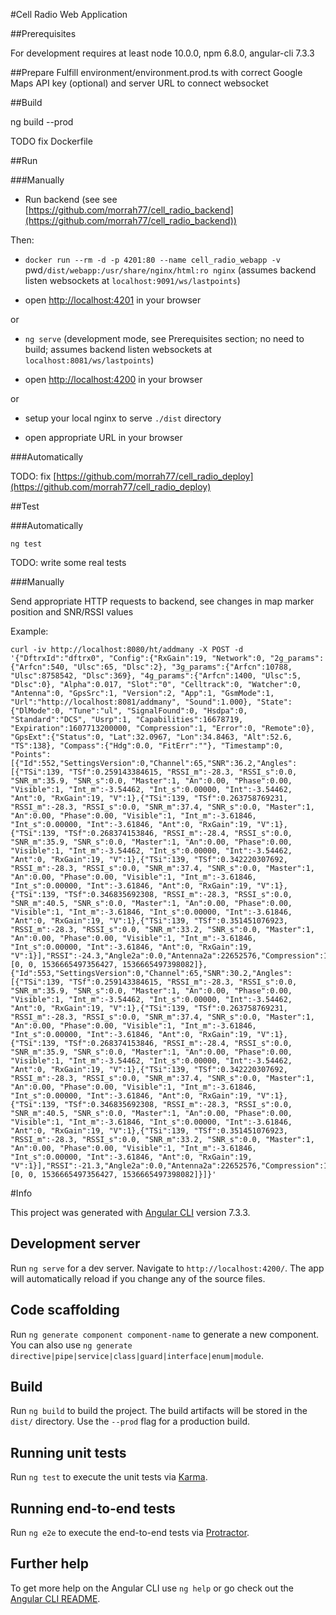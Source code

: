 #Cell Radio Web Application

##Prerequisites

For development requires at least node 10.0.0, npm 6.8.0, angular-cli 7.3.3

##Prepare
Fulfill environment/environment.prod.ts with correct Google Maps API key (optional) and server URL to connect websocket

##Build

ng build --prod

TODO fix Dockerfile

##Run

###Manually

 - Run backend (see see [https://github.com/morrah77/cell_radio_backend](https://github.com/morrah77/cell_radio_backend))
 
Then:
 
 - `docker run --rm -d -p 4201:80 --name cell_radio_webapp -v `pwd`/dist/webapp:/usr/share/nginx/html:ro nginx` (assumes backend listen websockets at `localhost:9091/ws/lastpoints`)
 
 - open [http://localhost:4201](http://localhost:4201) in your browser
 
or

 - `ng serve` (development mode, see Prerequisites section; no need to build; assumes backend listen websockets at `localhost:8081/ws/lastpoints`)
 
 - open [http://localhost:4200](http://localhost:4200) in your browser
 
or

 - setup your local nginx to serve `./dist` directory
 
 - open appropriate URL in your browser


###Automatically

TODO: fix [https://github.com/morrah77/cell_radio_deploy](https://github.com/morrah77/cell_radio_deploy)


##Test

###Automatically

`ng test`

TODO: write some real tests

###Manually

Send appropriate HTTP requests to backend, see changes in map marker position and SNR/RSSI values 

Example:

```
curl -iv http://localhost:8080/ht/addmany -X POST -d '{"DftrxId":"dftrx0", "Config":{"RxGain":19, "Network":0, "2g_params":{"Arfcn":540, "Ulsc":65, "Dlsc":2}, "3g_params":{"Arfcn":10788, "Ulsc":8758542, "Dlsc":369}, "4g_params":{"Arfcn":1400, "Ulsc":5, "Dlsc":0}, "Alpha":0.017, "Slot":"0", "Celltrack":0, "Watcher":0, "Antenna":0, "GpsSrc":1, "Version":2, "App":1, "GsmMode":1, "Url":"http://localhost:8081/addmany", "Sound":1.000}, "State":{"DlMode":0, "Tune":"ul", "SignalFound":0, "Hsdpa":0, "Standard":"DCS", "Usrp":1, "Capabilities":16678719, "Expiration":1607713200000, "Compression":1, "Error":0, "Remote":0}, "GpsExt":{"Status":0, "Lat":32.0967, "Lon":34.8463, "Alt":52.6, "TS":138}, "Compass":{"Hdg":0.0, "FitErr":""}, "Timestamp":0, "Points":[{"Id":552,"SettingsVersion":0,"Channel":65,"SNR":36.2,"Angles":[{"TSi":139, "TSf":0.259143384615, "RSSI_m":-28.3, "RSSI_s":0.0, "SNR_m":35.9, "SNR_s":0.0, "Master":1, "An":0.00, "Phase":0.00, "Visible":1, "Int_m":-3.54462, "Int_s":0.00000, "Int":-3.54462, "Ant":0, "RxGain":19, "V":1},{"TSi":139, "TSf":0.263758769231, "RSSI_m":-28.3, "RSSI_s":0.0, "SNR_m":37.4, "SNR_s":0.0, "Master":1, "An":0.00, "Phase":0.00, "Visible":1, "Int_m":-3.61846, "Int_s":0.00000, "Int":-3.61846, "Ant":0, "RxGain":19, "V":1},{"TSi":139, "TSf":0.268374153846, "RSSI_m":-28.4, "RSSI_s":0.0, "SNR_m":35.9, "SNR_s":0.0, "Master":1, "An":0.00, "Phase":0.00, "Visible":1, "Int_m":-3.54462, "Int_s":0.00000, "Int":-3.54462, "Ant":0, "RxGain":19, "V":1},{"TSi":139, "TSf":0.342220307692, "RSSI_m":-28.3, "RSSI_s":0.0, "SNR_m":37.4, "SNR_s":0.0, "Master":1, "An":0.00, "Phase":0.00, "Visible":1, "Int_m":-3.61846, "Int_s":0.00000, "Int":-3.61846, "Ant":0, "RxGain":19, "V":1},{"TSi":139, "TSf":0.346835692308, "RSSI_m":-28.3, "RSSI_s":0.0, "SNR_m":40.5, "SNR_s":0.0, "Master":1, "An":0.00, "Phase":0.00, "Visible":1, "Int_m":-3.61846, "Int_s":0.00000, "Int":-3.61846, "Ant":0, "RxGain":19, "V":1},{"TSi":139, "TSf":0.351451076923, "RSSI_m":-28.3, "RSSI_s":0.0, "SNR_m":33.2, "SNR_s":0.0, "Master":1, "An":0.00, "Phase":0.00, "Visible":1, "Int_m":-3.61846, "Int_s":0.00000, "Int":-3.61846, "Ant":0, "RxGain":19, "V":1}],"RSSI":-24.3,"Angle2a":0.0,"Antenna2a":22652576,"Compression":1,"Antenna":22652576,"TSi":139,"TSf":0.351451076923,"Clocks":[0, 0, 1536665497356427, 1536665497398082]},{"Id":553,"SettingsVersion":0,"Channel":65,"SNR":30.2,"Angles":[{"TSi":139, "TSf":0.259143384615, "RSSI_m":-28.3, "RSSI_s":0.0, "SNR_m":35.9, "SNR_s":0.0, "Master":1, "An":0.00, "Phase":0.00, "Visible":1, "Int_m":-3.54462, "Int_s":0.00000, "Int":-3.54462, "Ant":0, "RxGain":19, "V":1},{"TSi":139, "TSf":0.263758769231, "RSSI_m":-28.3, "RSSI_s":0.0, "SNR_m":37.4, "SNR_s":0.0, "Master":1, "An":0.00, "Phase":0.00, "Visible":1, "Int_m":-3.61846, "Int_s":0.00000, "Int":-3.61846, "Ant":0, "RxGain":19, "V":1},{"TSi":139, "TSf":0.268374153846, "RSSI_m":-28.4, "RSSI_s":0.0, "SNR_m":35.9, "SNR_s":0.0, "Master":1, "An":0.00, "Phase":0.00, "Visible":1, "Int_m":-3.54462, "Int_s":0.00000, "Int":-3.54462, "Ant":0, "RxGain":19, "V":1},{"TSi":139, "TSf":0.342220307692, "RSSI_m":-28.3, "RSSI_s":0.0, "SNR_m":37.4, "SNR_s":0.0, "Master":1, "An":0.00, "Phase":0.00, "Visible":1, "Int_m":-3.61846, "Int_s":0.00000, "Int":-3.61846, "Ant":0, "RxGain":19, "V":1},{"TSi":139, "TSf":0.346835692308, "RSSI_m":-28.3, "RSSI_s":0.0, "SNR_m":40.5, "SNR_s":0.0, "Master":1, "An":0.00, "Phase":0.00, "Visible":1, "Int_m":-3.61846, "Int_s":0.00000, "Int":-3.61846, "Ant":0, "RxGain":19, "V":1},{"TSi":139, "TSf":0.351451076923, "RSSI_m":-28.3, "RSSI_s":0.0, "SNR_m":33.2, "SNR_s":0.0, "Master":1, "An":0.00, "Phase":0.00, "Visible":1, "Int_m":-3.61846, "Int_s":0.00000, "Int":-3.61846, "Ant":0, "RxGain":19, "V":1}],"RSSI":-21.3,"Angle2a":0.0,"Antenna2a":22652576,"Compression":1,"Antenna":22652576,"TSi":139,"TSf":0.351451076923,"Clocks":[0, 0, 1536665497356427, 1536665497398082]}]}'
```

#Info

This project was generated with [Angular CLI](https://github.com/angular/angular-cli) version 7.3.3.

## Development server

Run `ng serve` for a dev server. Navigate to `http://localhost:4200/`. The app will automatically reload if you change any of the source files.

## Code scaffolding

Run `ng generate component component-name` to generate a new component. You can also use `ng generate directive|pipe|service|class|guard|interface|enum|module`.

## Build

Run `ng build` to build the project. The build artifacts will be stored in the `dist/` directory. Use the `--prod` flag for a production build.

## Running unit tests

Run `ng test` to execute the unit tests via [Karma](https://karma-runner.github.io).

## Running end-to-end tests

Run `ng e2e` to execute the end-to-end tests via [Protractor](http://www.protractortest.org/).

## Further help

To get more help on the Angular CLI use `ng help` or go check out the [Angular CLI README](https://github.com/angular/angular-cli/blob/master/README.md).



